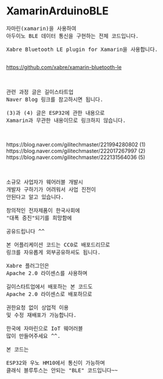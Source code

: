 # XamarinArduinoBLE
<pre>
자마린(xamarin)을 사용하여
아두이노 BLE 데이터 통신을 구현하는 전체 코드입니다.

Xabre Bluetooth LE plugin for Xamarin을 사용합니다.

</pre>

https://github.com/xabre/xamarin-bluetooth-le
<br><br>

<pre>

관련 과정 글은 길이스타트업
Naver Blog 링크를 참고하시면 됩니다.

(3)과 (4) 글은 ESP32에 관한 내용으로
Xamarin과 무관한 내용이므로 링크하지 않습니다.

</pre>

<br>
https://blog.naver.com/gilitechmaster/221994280802 (1)
<br>
https://blog.naver.com/gilitechmaster/222017267997 (2)
<br>
https://blog.naver.com/gilitechmaster/222131564036 (5)
<br><br>


<pre>

소규모 사업자가 웨어러블 개발시
개발자 구하기가 어려워서 사업 진전이
안된다고 알고 있습니다.

창의적인 전자제품이 한국사회에
"대폭 증진"되기를 희망함에

공유드립니다 ^^

본 어플리케이션 코드는 CC0로 배포드리므로
링크를 자유롭게 외부공유하셔도 됩니다.

Xabre 플러그인은
Apache 2.0 라이센스를 사용하며

길이스타트업에서 배포하는 본 코드도
Apache 2.0 라이센스로 배포하므로

권한요청 없이 상업적 이용
및 수정 재배포가 가능합니다.

한국에 자마린으로 IoT 웨어러블
많이 만들어주세요 ^^.

본 코드는

ESP32와 우노 HM10에서 통신이 가능하며
클래식 블루투스는 안되는 "BLE" 코드입니다~~

</pre>

